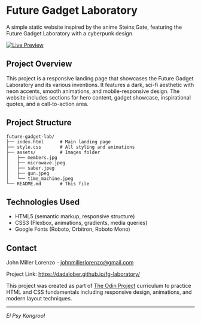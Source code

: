 # Future Gadget Laboratory

A simple static website inspired by the anime Steins;Gate, featuring the Future Gadget Laboratory with a cyberpunk design.

<a href="https://dadalober.github.io/fg-laboratory/" target="_blank">
  <img src="https://img.shields.io/badge/Live%20Preview-Click%20Here-2b2b2b?style=for-the-badge&logo=firefox-browser&logoColor=white" alt="Live Preview" />
</a>

## Project Overview

This project is a responsive landing page that showcases the Future Gadget Laboratory and its various inventions. It features a dark, sci-fi aesthetic with neon accents, smooth animations, and mobile-responsive design. The website includes sections for hero content, gadget showcase, inspirational quotes, and a call-to-action area.

## Project Structure

```
future-gadget-lab/
├── index.html      # Main landing page
├── style.css       # All styling and animations
├── assets/         # Images folder
│   ├── members.jpg
│   ├── microwave.jpeg
│   ├── saber.jpeg
│   ├── gun.jpeg
│   └── time_machine.jpeg
└── README.md       # This file
```

## Technologies Used

-   HTML5 (semantic markup, responsive structure)
-   CSS3 (Flexbox, animations, gradients, media queries)
-   Google Fonts (Roboto, Orbitron, Roboto Mono)

## Contact

John Miller Lorenzo - johnmillerlorenzo@gmail.com

Project Link: https://dadalober.github.io/fg-laboratory/

This project was created as part of [The Odin Project](https://www.theodinproject.com/) curriculum to practice HTML and CSS fundamentals including responsive design, animations, and modern layout techniques.

---

_El Psy Kongroo!_
